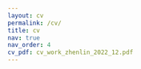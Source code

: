 ```yaml
---
layout: cv
permalink: /cv/
title: cv
nav: true
nav_order: 4
cv_pdf: cv_work_zhenlin_2022_12.pdf
---
```

